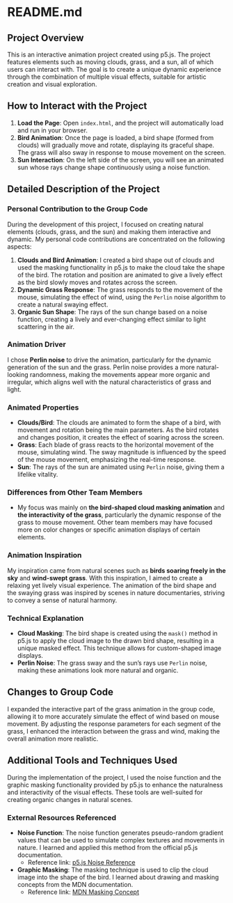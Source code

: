# README.md

## Project Overview

This is an interactive animation project created using p5.js. The project features elements such as moving clouds, grass, and a sun, all of which users can interact with. The goal is to create a unique dynamic experience through the combination of multiple visual effects, suitable for artistic creation and visual exploration.

## How to Interact with the Project

1. **Load the Page**: Open `index.html`, and the project will automatically load and run in your browser.
2. **Bird Animation**: Once the page is loaded, a bird shape (formed from clouds) will gradually move and rotate, displaying its graceful shape. The grass will also sway in response to mouse movement on the screen.
3. **Sun Interaction**: On the left side of the screen, you will see an animated sun whose rays change shape continuously using a noise function.

## Detailed Description of the Project

### Personal Contribution to the Group Code

During the development of this project, I focused on creating natural elements (clouds, grass, and the sun) and making them interactive and dynamic. My personal code contributions are concentrated on the following aspects:

1. **Clouds and Bird Animation**: I created a bird shape out of clouds and used the masking functionality in p5.js to make the cloud take the shape of the bird. The rotation and position are animated to give a lively effect as the bird slowly moves and rotates across the screen.
2. **Dynamic Grass Response**: The grass responds to the movement of the mouse, simulating the effect of wind, using the `Perlin` noise algorithm to create a natural swaying effect.
3. **Organic Sun Shape**: The rays of the sun change based on a noise function, creating a lively and ever-changing effect similar to light scattering in the air.

### Animation Driver

I chose **Perlin noise** to drive the animation, particularly for the dynamic generation of the sun and the grass. Perlin noise provides a more natural-looking randomness, making the movements appear more organic and irregular, which aligns well with the natural characteristics of grass and light.

### Animated Properties

- **Clouds/Bird**: The clouds are animated to form the shape of a bird, with movement and rotation being the main parameters. As the bird rotates and changes position, it creates the effect of soaring across the screen.
- **Grass**: Each blade of grass reacts to the horizontal movement of the mouse, simulating wind. The sway magnitude is influenced by the speed of the mouse movement, emphasizing the real-time response.
- **Sun**: The rays of the sun are animated using `Perlin` noise, giving them a lifelike vitality.

### Differences from Other Team Members

- My focus was mainly on **the bird-shaped cloud masking animation** and **the interactivity of the grass**, particularly the dynamic response of the grass to mouse movement. Other team members may have focused more on color changes or specific animation displays of certain elements.

### Animation Inspiration

My inspiration came from natural scenes such as **birds soaring freely in the sky** and **wind-swept grass**. With this inspiration, I aimed to create a relaxing yet lively visual experience. The animation of the bird shape and the swaying grass was inspired by scenes in nature documentaries, striving to convey a sense of natural harmony.

### Technical Explanation

- **Cloud Masking**: The bird shape is created using the `mask()` method in p5.js to apply the cloud image to the drawn bird shape, resulting in a unique masked effect. This technique allows for custom-shaped image displays.
- **Perlin Noise**: The grass sway and the sun’s rays use `Perlin` noise, making these animations look more natural and organic.

## Changes to Group Code

I expanded the interactive part of the grass animation in the group code, allowing it to more accurately simulate the effect of wind based on mouse movement. By adjusting the response parameters for each segment of the grass, I enhanced the interaction between the grass and wind, making the overall animation more realistic.

## Additional Tools and Techniques Used

During the implementation of the project, I used the noise function and the graphic masking functionality provided by p5.js to enhance the naturalness and interactivity of the visual effects. These tools are well-suited for creating organic changes in natural scenes.

### External Resources Referenced

- **Noise Function**: The noise function generates pseudo-random gradient values that can be used to simulate complex textures and movements in nature. I learned and applied this method from the official p5.js documentation.
  - Reference link: [p5.js Noise Reference](https://p5js.org/reference/#/p5/noise)
- **Graphic Masking**: The masking technique is used to clip the cloud image into the shape of the bird. I learned about drawing and masking concepts from the MDN documentation.
  - Reference link: [MDN Masking Concept](https://developer.mozilla.org/en-US/docs/Web/API/CanvasRenderingContext2D/globalCompositeOperation)



